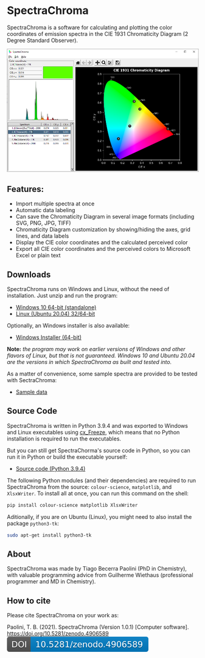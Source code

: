 # SpectraChroma
SpectraChroma is a software for calculating and plotting the color coordinates of emission spectra in the CIE 1931 Chromaticity Diagram (2 Degree Standard Observer).

![SpectraChroma's screenshot](https://github.com/tbpaolini/spectrachroma/blob/master/assets/screenshots/SpectraChroma%20-%20v1.0.0.png)

## Features:
* Import multiple spectra at once
* Automatic data labeling
* Can save the Chromaticity Diagram in several image formats (including SVG, PNG, JPG, TIFF)
* Chromaticity Diagram customization by showing/hiding the axes, grid lines, and data labels
* Display the CIE color coordinates and the calculated perceived color
* Export all CIE color coordinates and the perceived colors to Microsoft Excel or plain text

## Downloads
SpectraChroma runs on Windows and Linux, without the need of installation. Just unzip and run the program:
* [Windows 10 64-bit (standalone)](https://github.com/tbpaolini/spectrachroma/releases/download/v1.0.1/SpectraChroma.1.0.1-Windows_10-x64.zip)
* [Linux (Ubuntu 20.04) 32/64-bit](https://github.com/tbpaolini/spectrachroma/releases/download/v1.0.1/SpectraChroma_1.0.1-Linux-x86_64.zip)

Optionally, an Windows installer is also available:
* [Windows Installer (64-bit)](https://github.com/tbpaolini/spectrachroma/releases/download/v1.0.1/SpectraChroma_1.0.1-Windows_Installer-x64.msi)

**Note:** *the program may work on earlier versions of Windows and other flavors of Linux, but that is not guaranteed. Windows 10 and Ubuntu 20.04 are the versions in which SpectraChroma as built and tested into.*

As a matter of convenience, some sample spectra are provided to be tested with SectraChroma:
* [Sample data](https://github.com/tbpaolini/spectrachroma/releases/download/v1.0.1/Sample_data-SpectraChroma.zip)

## Source Code
SpectraChroma is written in Python 3.9.4 and was exported to Windows and Linux executables using [cx_Freeze](https://marcelotduarte.github.io/cx_Freeze/), which means that no Python installation is required to run the executables.

But you can still get SpectraChorma's source code in Python, so you can run it in Python or build the executable yourself:
* [Source code (Python 3.9.4)](https://github.com/tbpaolini/spectrachroma/releases/download/v1.0.1/Source_code-SpectraChroma_1.0.1-Python.3.9.4.zip)

The following Python modules (and their dependencies) are required to run SpectraChroma from the source: `colour-science`, `matplotlib`, and `XlsxWriter`. To install all at once, you can run this command on the shell:
```sh
pip install colour-science matplotlib XlsxWriter
```

Aditionally, if you are on Ubuntu (Linux), you might need to also install the package `python3-tk`:
```sh
sudo apt-get install python3-tk
```

## About
SpectraChroma was made by Tiago Becerra Paolini (PhD in Chemistry), with valuable programming advice from Guilherme Wiethaus (professional programmer and MD in Chemistry).

## How to cite
Please cite SpectraChroma on your work as:

Paolini, T. B. (2021). SpectraChroma (Version 1.0.1) [Computer software]. https://doi.org/10.5281/zenodo.4906589
[![DOI: 10.5281/zenodo.4906589](https://github.com/tbpaolini/spectrachroma/blob/master/assets/doi/DOI-SpectraChroma-all_versions.svg)](https://doi.org/10.5281/zenodo.4906589)

